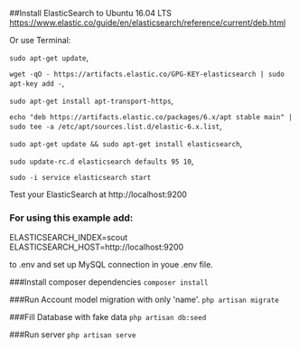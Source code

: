 ##Install ElasticSearch to Ubuntu 16.04 LTS
https://www.elastic.co/guide/en/elasticsearch/reference/current/deb.html

Or use Terminal:

`sudo apt-get update`,

`wget -qO - https://artifacts.elastic.co/GPG-KEY-elasticsearch | sudo apt-key add -`,

`sudo apt-get install apt-transport-https`,

`echo "deb https://artifacts.elastic.co/packages/6.x/apt stable main" | sudo tee -a /etc/apt/sources.list.d/elastic-6.x.list`,

`sudo apt-get update && sudo apt-get install elasticsearch`,

`sudo update-rc.d elasticsearch defaults 95 10`,

`sudo -i service elasticsearch start`

Test your ElasticSearch at http://localhost:9200 
### For using this example add:
ELASTICSEARCH_INDEX=scout
ELASTICSEARCH_HOST=http://localhost:9200

to .env and set up MySQL connection in youe .env file.

###Install composer dependencies
`composer install`

###Run Account model migration with only 'name'.
`php artisan migrate`

###Fill Database with fake data
`php artisan db:seed`

###Run server
`php artisan serve`
